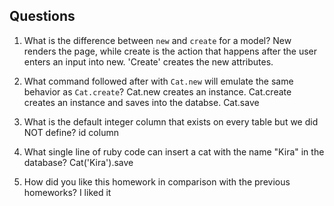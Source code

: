 ## Questions

1. What is the difference between `new` and `create` for a model?
New renders the page, while create is the action that happens after the user enters an input into new. 'Create' creates the new attributes.

2. What command followed after with `Cat.new` will emulate the same behavior as `Cat.create`?
    Cat.new creates an instance. Cat.create creates an instance and saves into the databse.
    Cat.save

3. What is the default integer column that exists on every table but we did NOT define?
    id column


4. What single line of ruby code can insert a cat with the name "Kira" in the database?
  Cat('Kira').save

5. How did you like this homework in comparison with the previous homeworks?
   I liked it
